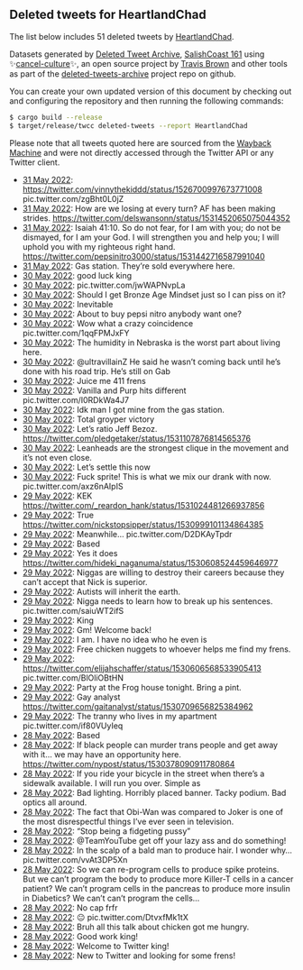 ## Deleted tweets for HeartlandChad

The list below includes 51 deleted tweets by
[HeartlandChad](https://twitter.com/HeartlandChad).



Datasets generated by [Deleted Tweet Archive](https://twitter.com/deletedtweet161), 
[SalishCoast 161](https://twitter.com/SalishCoastA) using 
✨[cancel-culture](https://github.com/travisbrown/cancel-culture)✨, an open source project by 
[Travis Brown](https://twitter.com/travisbrown) and other tools as part of the 
[deleted-tweets-archive](https://github.com/salcoast/deleted-tweets-archive/) project repo on github.

You can create your own updated version of this document by checking out and configuring the
repository and then running the following commands:

```bash
$ cargo build --release
$ target/release/twcc deleted-tweets --report HeartlandChad
```

Please note that all tweets quoted here are sourced from the
[Wayback Machine](https://web.archive.org) and were not directly accessed through the Twitter API or
any Twitter client.

* [31 May 2022](https://web.archive.org/web/20220531022523/https://twitter.com/HeartlandChad/status/1531461627828109315): https://twitter.com/vinnythekiddd/status/1526700997673771008  pic.twitter.com/zgBht0L0jZ <!--1531461627828109315-->
* [31 May 2022](https://web.archive.org/web/20220531015101/https://twitter.com/HeartlandChad/status/1531453088091066369): How are we losing at every turn? AF has been making strides. https://twitter.com/delswansonn/status/1531452065075044352 <!--1531453088091066369-->
* [31 May 2022](https://web.archive.org/web/20220531011241/https://twitter.com/HeartlandChad/status/1531443424032956418): Isaiah 41:10. So do not fear, for I am with you; do not be dismayed, for I am your God. I will strengthen you and help you; I will uphold you with my righteous right hand. https://twitter.com/pepsinitro3000/status/1531442716587991040 <!--1531443424032956418-->
* [31 May 2022](https://web.archive.org/web/20220531011048/https://twitter.com/HeartlandChad/status/1531442954233159680): Gas station. They’re sold everywhere here. <!--1531442954233159680-->
* [30 May 2022](https://web.archive.org/web/20220530233641/https://twitter.com/HeartlandChad/status/1531419302196297728): good luck king <!--1531419302196297728-->
* [30 May 2022](https://web.archive.org/web/20220530210531/https://twitter.com/HeartlandChad/status/1531381099158446082): pic.twitter.com/jwWAPNvpLa <!--1531381099158446082-->
* [30 May 2022](https://web.archive.org/web/20220530210301/https://twitter.com/HeartlandChad/status/1531380527533539334): Should I get Bronze Age Mindset just so I can piss on it? <!--1531380527533539334-->
* [30 May 2022](https://web.archive.org/web/20220530205719/https://twitter.com/HeartlandChad/status/1531379045342105600): Inevitable <!--1531379045342105600-->
* [30 May 2022](https://web.archive.org/web/20220530205417/https://twitter.com/HeartlandChad/status/1531378384428752897): About to buy pepsi nitro anybody want one? <!--1531378384428752897-->
* [30 May 2022](https://web.archive.org/web/20220530155805/https://twitter.com/HeartlandChad/status/1531303922190766080): Wow what a crazy coincidence pic.twitter.com/1qqFPMJxFY <!--1531303922190766080-->
* [30 May 2022](https://web.archive.org/web/20220530142858/https://twitter.com/HeartlandChad/status/1531281335679066112): The humidity in Nebraska is the worst part about living here. <!--1531281335679066112-->
* [30 May 2022](https://web.archive.org/web/20220530045258/https://twitter.com/HeartlandChad/status/1531136564037836800): @ultravillainZ He said he wasn’t coming back until he’s done with his road trip. He’s still on Gab <!--1531136564037836800-->
* [30 May 2022](https://web.archive.org/web/20220530035123/https://twitter.com/HeartlandChad/status/1531120997646098434): Juice me 411 frens <!--1531120997646098434-->
* [30 May 2022](https://web.archive.org/web/20220530032151/https://twitter.com/HeartlandChad/status/1531113572402618368): Vanilla and Purp hits different pic.twitter.com/I0RDkWa4J7 <!--1531113572402618368-->
* [30 May 2022](https://web.archive.org/web/20220530031846/https://twitter.com/HeartlandChad/status/1531112627967082496): Idk man I got mine from the gas station. <!--1531112627967082496-->
* [30 May 2022](https://web.archive.org/web/20220530031134/https://twitter.com/HeartlandChad/status/1531111011448766464): Total groyper victory <!--1531111011448766464-->
* [30 May 2022](https://web.archive.org/web/20220530030151/https://twitter.com/HeartlandChad/status/1531108490793693184): Let’s ratio Jeff Bezoz. https://twitter.com/pledgetaker/status/1531107876814565376 <!--1531108490793693184-->
* [30 May 2022](https://web.archive.org/web/20220530024727/https://twitter.com/HeartlandChad/status/1531104833738088450): Leanheads are the strongest clique in the movement and it’s not even close. <!--1531104833738088450-->
* [30 May 2022](https://web.archive.org/web/20220530024237/https://twitter.com/HeartlandChad/status/1531103648696115200): Let’s settle this now <!--1531103648696115200-->
* [30 May 2022](https://web.archive.org/web/20220530020059/https://twitter.com/HeartlandChad/status/1531092384599130114): Fuck sprite! This is what we mix our drank with now. pic.twitter.com/axz6nAIpIS <!--1531092384599130114-->
* [29 May 2022](https://web.archive.org/web/20220529214859/https://twitter.com/HeartlandChad/status/1531029710150459397): KEK https://twitter.com/_reardon_hank/status/1531024481266937856 <!--1531029710150459397-->
* [29 May 2022](https://web.archive.org/web/20220529194927/https://twitter.com/HeartlandChad/status/1530999704737153030): True https://twitter.com/nickstopsipper/status/1530999101134864385 <!--1530999704737153030-->
* [29 May 2022](https://web.archive.org/web/20220529181156/https://twitter.com/HeartlandChad/status/1530975072265043969): Meanwhile… pic.twitter.com/D2DKAyTpdr <!--1530975072265043969-->
* [29 May 2022](https://web.archive.org/web/20220529175305/https://twitter.com/HeartlandChad/status/1530970453107478529): Based <!--1530970453107478529-->
* [29 May 2022](https://web.archive.org/web/20220529175132/https://twitter.com/HeartlandChad/status/1530969917125758977): Yes it does https://twitter.com/hideki_naganuma/status/1530608524459646977 <!--1530969917125758977-->
* [29 May 2022](https://web.archive.org/web/20220529172549/https://twitter.com/HeartlandChad/status/1530963576592207874): Niggas are willing to destroy their careers because they can’t accept that Nick is superior. <!--1530963576592207874-->
* [29 May 2022](https://web.archive.org/web/20220529171955/https://twitter.com/HeartlandChad/status/1530962091607220225): Autists will inherit the earth. <!--1530962091607220225-->
* [29 May 2022](https://web.archive.org/web/20220529171100/https://twitter.com/HeartlandChad/status/1530959722844770307): Nigga needs to learn how to break up his sentences. pic.twitter.com/saiuWT2ifS <!--1530959722844770307-->
* [29 May 2022](https://web.archive.org/web/20220529165430/https://twitter.com/HeartlandChad/status/1530955646069268483): King <!--1530955646069268483-->
* [29 May 2022](https://web.archive.org/web/20220529164221/https://twitter.com/HeartlandChad/status/1530952503164129282): Gm! Welcome back! <!--1530952503164129282-->
* [29 May 2022](https://web.archive.org/web/20220529163808/https://twitter.com/HeartlandChad/status/1530951472116125696): I am. I have no idea who he even is <!--1530951472116125696-->
* [29 May 2022](https://web.archive.org/web/20220529163305/https://twitter.com/HeartlandChad/status/1530950168144711681): Free chicken nuggets to whoever helps me find my frens. <!--1530950168144711681-->
* [29 May 2022](https://web.archive.org/web/20220529162659/https://twitter.com/HeartlandChad/status/1530948677329727493): https://twitter.com/elijahschaffer/status/1530606568533905413  pic.twitter.com/BlOliOBtHN <!--1530948677329727493-->
* [29 May 2022](https://web.archive.org/web/20220529024017/https://twitter.com/HeartlandChad/status/1530740596595478529): Party at the Frog house tonight. Bring a pint. <!--1530740596595478529-->
* [29 May 2022](https://web.archive.org/web/20220529022520/https://twitter.com/HeartlandChad/status/1530736785449529345): Gay analyst https://twitter.com/gaitanalyst/status/1530709656825384962 <!--1530736785449529345-->
* [29 May 2022](https://web.archive.org/web/20220529010433/https://twitter.com/HeartlandChad/status/1530716561077637120): The tranny who lives in my apartment pic.twitter.com/if80VUyIeq <!--1530716561077637120-->
* [28 May 2022](https://web.archive.org/web/20220528235820/https://twitter.com/HeartlandChad/status/1530699873015713792): Based <!--1530699873015713792-->
* [28 May 2022](https://web.archive.org/web/20220528230808/https://twitter.com/HeartlandChad/status/1530687153386229760): If black people can murder trans people and get away with it… we may have an opportunity here. https://twitter.com/nypost/status/1530378090911780864 <!--1530687153386229760-->
* [28 May 2022](https://web.archive.org/web/20220528230620/https://twitter.com/HeartlandChad/status/1530686747851771910): If you ride your bicycle in the street when there’s a sidewalk available. I will run you over. Simple as <!--1530686747851771910-->
* [28 May 2022](https://web.archive.org/web/20220528230218/https://twitter.com/HeartlandChad/status/1530685785304965121): Bad lighting. Horribly placed banner. Tacky podium. Bad optics all around. <!--1530685785304965121-->
* [28 May 2022](https://web.archive.org/web/20220528225856/https://twitter.com/HeartlandChad/status/1530684913942421513): The fact that Obi-Wan was compared to Joker is one of the most disrespectful things I’ve ever seen in television. <!--1530684913942421513-->
* [28 May 2022](https://web.archive.org/web/20220528154212/https://twitter.com/HeartlandChad/status/1530574975530319873): “Stop being a fidgeting pussy” <!--1530574975530319873-->
* [28 May 2022](https://web.archive.org/web/20220528154052/https://twitter.com/HeartlandChad/status/1530574652283699201): @TeamYouTube  get off your lazy ass and do something! <!--1530574652283699201-->
* [28 May 2022](https://web.archive.org/web/20220528145238/https://twitter.com/HeartlandChad/status/1530562289748910082): In the scalp of a bald man to produce hair. I wonder why… pic.twitter.com/vvAt3DP5Xn <!--1530562647627800576-->
* [28 May 2022](https://web.archive.org/web/20220528145238/https://twitter.com/HeartlandChad/status/1530562289748910082): So we can re-program cells to produce spike proteins. But we can’t program the body to produce more Killer-T cells in a cancer patient? We can’t program cells in the pancreas to produce more insulin in Diabetics? We can’t can’t program the cells… <!--1530562289748910082-->
* [28 May 2022](https://web.archive.org/web/20220528020629/https://twitter.com/HeartlandChad/status/1530369737686933505): No cap frfr <!--1530369737686933505-->
* [28 May 2022](https://web.archive.org/web/20220528011628/https://twitter.com/HeartlandChad/status/1530357202111840257): 😐 pic.twitter.com/DtvxfMk1tX <!--1530357202111840257-->
* [28 May 2022](https://web.archive.org/web/20220528011422/https://twitter.com/HeartlandChad/status/1530356657347252224): Bruh all this talk about chicken got me hungry. <!--1530356657347252224-->
* [28 May 2022](https://web.archive.org/web/20220528011214/https://twitter.com/HeartlandChad/status/1530356159961616390): Good work king! <!--1530356159961616390-->
* [28 May 2022](https://web.archive.org/web/20220528010451/https://twitter.com/HeartlandChad/status/1530354269538377728): Welcome to Twitter king! <!--1530354269538377728-->
* [28 May 2022](https://web.archive.org/web/20220528005105/https://twitter.com/HeartlandChad/status/1530349718009786380): New to Twitter and looking for some frens! <!--1530349718009786380-->
